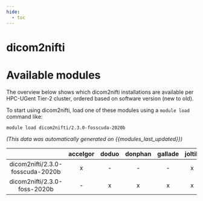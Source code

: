 ```yaml
---
hide:
  - toc
---
```


dicom2nifti
===========

# Available modules


The overview below shows which dicom2nifti installations are available per HPC-UGent Tier-2 cluster, ordered based on software version (new to old).

To start using dicom2nifti, load one of these modules using a `module load` command like:

```shell
module load dicom2nifti/2.3.0-fosscuda-2020b
```

*(This data was automatically generated on {{modules_last_updated}})*  

| |accelgor|doduo|donphan|gallade|joltik|shinx|skitty|
| :---: | :---: | :---: | :---: | :---: | :---: | :---: | :---: |
|dicom2nifti/2.3.0-fosscuda-2020b|x|-|-|-|x|-|-|
|dicom2nifti/2.3.0-foss-2020b|-|x|x|x|x|-|x|
